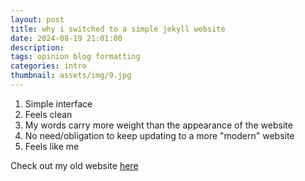 ```yaml
---
layout: post
title: why i switched to a simple jekyll website 
date: 2024-08-19 21:01:00
description: 
tags: opinion blog formatting
categories: intro
thumbnail: assets/img/9.jpg
---
```


1. Simple interface
2. Feels clean
3. My words carry more weight than the appearance of the website
4. No need/obligation to keep updating to a more "modern" website
5. Feels like me

Check out my old website [here](https://suchitahadimani.xyz)

